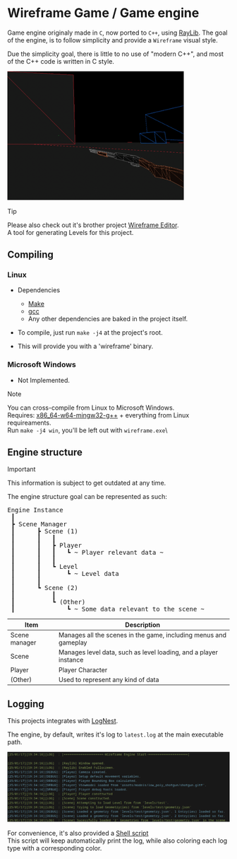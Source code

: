 # Wireframe Game / Game engine

Game engine originaly made in `C`, now ported to `C++`, using [RayLib](https://github.com/raysan5/raylib).
The goal of the engine, is to follow simplicity and provide a `Wireframe` visual style.

Due the simplicity goal, there is little to no use of "modern C++", and most of the C++ code is written in C style.

<img src="readme/1.png" width="400">

> [!TIP]
> Please also check out it's brother project [Wireframe Editor](https://github.com/LeaoMartelo2/wireframe_editor).\
> A tool for generating Levels for this project.



## Compiling

### Linux
 - Dependencies
    - [Make](https://www.gnu.org/software/make/)
    - [gcc](https://gcc.gnu.org/)
    - Any other dependencies are baked in the project itself.

 - To compile, just run `make -j4` at the project's root.
 - This will provide you with a 'wireframe' binary.

### Microsoft Windows

 - Not Implemented.

> [!NOTE]
> You can cross-compile from Linux to Microsoft Windows.\
> Requires: [x86_64-w64-mingw32-g++](https://www.mingw-w64.org/) + everything from Linux requireaments.\
> Run `make -j4 win`, you'll be left out with `wireframe.exe`\


## Engine structure

> [!IMPORTANT]
> This information is subject to get outdated at any time.

The engine structure goal can be represented as such:

<pre>
Engine Instance
 ┃
 ┣ Scene Manager 
 ┃      ┣ Scene (1)
 ┃      ┃   ┃
 ┃      ┃   ┣ Player
 ┃      ┃   ┃   ┗ ~ Player relevant data ~
 ┃      ┃   ┃
 ┃      ┃   ┗ Level
 ┃      ┃       ┗ ~ Level data
 ┃      ┃
 ┃      ┗ Scene (2)
 ┃          ┃
 ┃          ┗ (Other)
 ┃              ┗ ~ Some data relevant to the scene ~
</pre>

 

| Item          | Description                                                      | 
| ---           | ---                                                              |
| Scene manager | Manages all the scenes in the game, including menus and gameplay |
| Scene         | Manages level data, such as level loading, and a player instance |
| Player        | Player Character                                                 |
| (Other)       | Used to represent any kind of data                               |


## Logging

This projects integrates with [LogNest](github.com/LeaoMartelo2/LogNest).

The engine, by default, writes it's log to `latest.log` at the main executable path.


<img src="readme/2.png">

For convenience, it's also provided a [Shell script](./log.sh)\
This script will keep automatically print the log, while also coloring each log type with a corresponding color.
